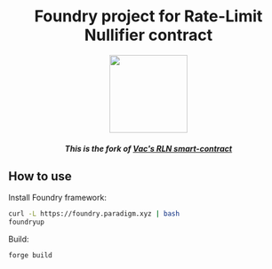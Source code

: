 <h1 align=center>Foundry project for Rate-Limit Nullifier contract</h1>

<p align="center">
    <img src="https://github.com/Rate-Limiting-Nullifier/rln-contract/workflows/Tests/badge.svg" width="140">
</p>

<h4 align=center><i>This is the fork of <a href="https://github.com/vacp2p/rln-contract">Vac's RLN smart-contract</a></i></h4>

## How to use

Install Foundry framework:
```bash
curl -L https://foundry.paradigm.xyz | bash
foundryup
```

Build:
```bash
forge build
```
